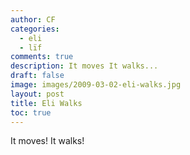 ```yaml
---
author: CF
categories:
  - eli
  - lïf
comments: true
description: It moves It walks...
draft: false
image: images/2009-03-02-eli-walks.jpg
layout: post
title: Eli Walks
toc: true
---
```

    
It moves! It walks!    
